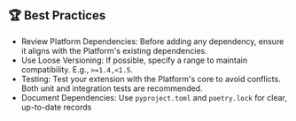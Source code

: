 ## 🏆 __Best Practices__

- Review Platform Dependencies: Before adding any dependency, ensure it aligns with the Platform's existing dependencies.
- Use Loose Versioning: If possible, specify a range to maintain compatibility. E.g., `>=1.4,<1.5`.
- Testing: Test your extension with the Platform's core to avoid conflicts. Both unit and integration tests are recommended.
- Document Dependencies: Use `pyproject.toml` and `poetry.lock` for clear, up-to-date records

